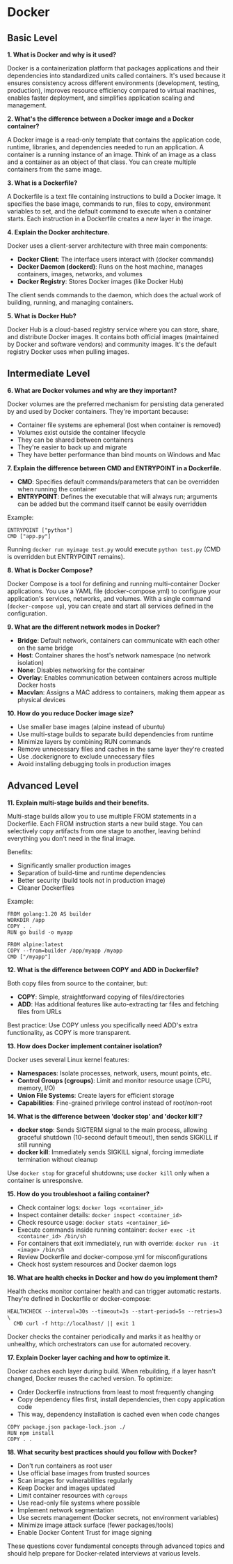 # Docker

## Basic Level

**1. What is Docker and why is it used?**

Docker is a containerization platform that packages applications and their dependencies into standardized units called containers. It's used because it ensures consistency across different environments (development, testing, production), improves resource efficiency compared to virtual machines, enables faster deployment, and simplifies application scaling and management.

**2. What's the difference between a Docker image and a Docker container?**

A Docker image is a read-only template that contains the application code, runtime, libraries, and dependencies needed to run an application. 
A container is a running instance of an image. Think of an image as a class and a container as an object of that class. You can create multiple containers from the same image.

**3. What is a Dockerfile?**

A Dockerfile is a text file containing instructions to build a Docker image. It specifies the base image, commands to run, files to copy, environment variables to set, and the default command to execute when a container starts. Each instruction in a Dockerfile creates a new layer in the image.

**4. Explain the Docker architecture.**

Docker uses a client-server architecture with three main components:

- **Docker Client**: The interface users interact with (docker commands)
- **Docker Daemon (dockerd)**: Runs on the host machine, manages containers, images, networks, and volumes
- **Docker Registry**: Stores Docker images (like Docker Hub)

The client sends commands to the daemon, which does the actual work of building, running, and managing containers.

**5. What is Docker Hub?**

Docker Hub is a cloud-based registry service where you can store, share, and distribute Docker images. It contains both official images (maintained by Docker and software vendors) and community images. It's the default registry Docker uses when pulling images.

## Intermediate Level

**6. What are Docker volumes and why are they important?**

Docker volumes are the preferred mechanism for persisting data generated by and used by Docker containers. They're important because:

- Container file systems are ephemeral (lost when container is removed)
- Volumes exist outside the container lifecycle
- They can be shared between containers
- They're easier to back up and migrate
- They have better performance than bind mounts on Windows and Mac

**7. Explain the difference between CMD and ENTRYPOINT in a Dockerfile.**

- **CMD**: Specifies default commands/parameters that can be overridden when running the container
- **ENTRYPOINT**: Defines the executable that will always run; arguments can be added but the command itself cannot be easily overridden

Example:

```docker
ENTRYPOINT ["python"]
CMD ["app.py"]

```

Running `docker run myimage test.py` would execute `python test.py` (CMD is overridden but ENTRYPOINT remains).

**8. What is Docker Compose?**

Docker Compose is a tool for defining and running multi-container Docker applications. You use a YAML file (docker-compose.yml) to configure your application's services, networks, and volumes. With a single command (`docker-compose up`), you can create and start all services defined in the configuration.

**9. What are the different network modes in Docker?**

- **Bridge**: Default network, containers can communicate with each other on the same bridge
- **Host**: Container shares the host's network namespace (no network isolation)
- **None**: Disables networking for the container
- **Overlay**: Enables communication between containers across multiple Docker hosts
- **Macvlan**: Assigns a MAC address to containers, making them appear as physical devices

**10. How do you reduce Docker image size?**

- Use smaller base images (alpine instead of ubuntu)
- Use multi-stage builds to separate build dependencies from runtime
- Minimize layers by combining RUN commands
- Remove unnecessary files and caches in the same layer they're created
- Use .dockerignore to exclude unnecessary files
- Avoid installing debugging tools in production images

## Advanced Level

**11. Explain multi-stage builds and their benefits.**

Multi-stage builds allow you to use multiple FROM statements in a Dockerfile. Each FROM instruction starts a new build stage. You can selectively copy artifacts from one stage to another, leaving behind everything you don't need in the final image.

Benefits:

- Significantly smaller production images
- Separation of build-time and runtime dependencies
- Better security (build tools not in production image)
- Cleaner Dockerfiles

Example:

```docker
FROM golang:1.20 AS builder
WORKDIR /app
COPY . .
RUN go build -o myapp

FROM alpine:latest
COPY --from=builder /app/myapp /myapp
CMD ["/myapp"]

```

**12. What is the difference between COPY and ADD in Dockerfile?**

Both copy files from source to the container, but:

- **COPY**: Simple, straightforward copying of files/directories
- **ADD**: Has additional features like auto-extracting tar files and fetching files from URLs

Best practice: Use COPY unless you specifically need ADD's extra functionality, as COPY is more transparent.

**13. How does Docker implement container isolation?**

Docker uses several Linux kernel features:

- **Namespaces**: Isolate processes, network, users, mount points, etc.
- **Control Groups (cgroups)**: Limit and monitor resource usage (CPU, memory, I/O)
- **Union File Systems**: Create layers for efficient storage
- **Capabilities**: Fine-grained privilege control instead of root/non-root

**14. What is the difference between 'docker stop' and 'docker kill'?**

- **docker stop**: Sends SIGTERM signal to the main process, allowing graceful shutdown (10-second default timeout), then sends SIGKILL if still running
- **docker kill**: Immediately sends SIGKILL signal, forcing immediate termination without cleanup

Use `docker stop` for graceful shutdowns; use `docker kill` only when a container is unresponsive.

**15. How do you troubleshoot a failing container?**

- Check container logs: `docker logs <container_id>`
- Inspect container details: `docker inspect <container_id>`
- Check resource usage: `docker stats <container_id>`
- Execute commands inside running container: `docker exec -it <container_id> /bin/sh`
- For containers that exit immediately, run with override: `docker run -it <image> /bin/sh`
- Review Dockerfile and docker-compose.yml for misconfigurations
- Check host system resources and Docker daemon logs

**16. What are health checks in Docker and how do you implement them?**

Health checks monitor container health and can trigger automatic restarts. They're defined in Dockerfile or docker-compose:

```docker
HEALTHCHECK --interval=30s --timeout=3s --start-period=5s --retries=3 \
  CMD curl -f http://localhost/ || exit 1

```

Docker checks the container periodically and marks it as healthy or unhealthy, which orchestrators can use for automated recovery.

**17. Explain Docker layer caching and how to optimize it.**

Docker caches each layer during build. When rebuilding, if a layer hasn't changed, Docker reuses the cached version. To optimize:

- Order Dockerfile instructions from least to most frequently changing
- Copy dependency files first, install dependencies, then copy application code
- This way, dependency installation is cached even when code changes

```docker
COPY package.json package-lock.json ./
RUN npm install
COPY . .

```

**18. What security best practices should you follow with Docker?**

- Don't run containers as root user
- Use official base images from trusted sources
- Scan images for vulnerabilities regularly
- Keep Docker and images updated
- Limit container resources with `cgroups`
- Use read-only file systems where possible
- Implement network segmentation
- Use secrets management (Docker secrets, not environment variables)
- Minimize image attack surface (fewer packages/tools)
- Enable Docker Content Trust for image signing

These questions cover fundamental concepts through advanced topics and should help prepare for Docker-related interviews at various levels.